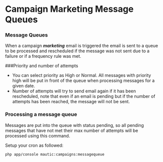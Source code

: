 # Campaign Marketing Message Queues

### Message Queues

When a campaign _**marketing**_ email is triggered the email is sent to a queue to be processed and rescheduled if the message was not sent due to a failure or if a frequency rule was met.

###Priority and number of attempts

- You can select priority as High or Normal. All messages with priority high will be put in front of the queue when processing messages for a given date.
- Number of attempts will try to send email again if it has been rescheduled, note that even if an email is pending but if the number of attempts has been reached, the message will not be sent.

### Processing a message queue
Messages are put into the queue with status pending, so all pending messages that have not met their max number of attempts will be processed using this command.

Setup your cron as followed:

`php app/console mautic:campaigns:messagequeue`